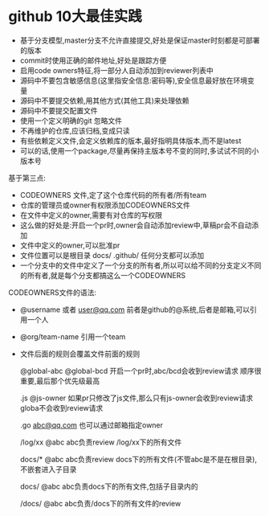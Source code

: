 # github 10大最佳实践

- 基于分支模型,master分支不允许直接提交,好处是保证master时刻都是可部署的版本
- commit时使用正确的邮件地址,好处是跟踪方便
- 启用code owners特征,将一部分人自动添加到reviewer列表中
- 源码中不要包含敏感信息(这里指安全信息:密码等),安全信息最好放在环境变量
- 源码中不要提交依赖,用其他方式(其他工具)来处理依赖
- 源码中不要提交配置文件
- 使用一个定义明确的git 忽略文件
- 不再维护的仓库,应该归档,变成只读
- 有些依赖定义文件,会定义依赖库的版本,最好指明具体版本,而不是latest
- 可以的话,使用一个package,尽量再保持主版本号不变的同时,多试试不同的小版本号

基于第三点:
- CODEOWNERS 文件,定了这个仓库代码的所有者/所有team
- 仓库的管理员或owner有权限添加CODEOWNERS文件
- 在文件中定义的owner,需要有对仓库的写权限
- 这么做的好处是:开启一个pr时,owner会自动添加review中,草稿pr会不自动添加
- 文件中定义的owner,可以批准pr
- 文件位置可以是根目录 docs/ .github/ 任何分支都可以添加
- 一个分支中的文件中定义了一个分支的所有者,所以可以给不同的分支定义不同的所有者,就是每个分支都搞这么一个CODEOWNERS

CODEOWNERS文件的语法:
- @username 或者 user@qq.com 前者是github的@系统,后者是邮箱,可以引用一个人
- @org/team-name 引用一个team
- 文件后面的规则会覆盖文件前面的规则

    @global-abc @global-bcd 开启一个pr时,abc/bcd会收到review请求
    顺序很重要,最后那个优先级最高

    .js @js-owner 如果pr只修改了js文件,那么只有js-owner会收到review请求
    globa不会收到review请求

    .go abc@qq.com 也可以通过邮箱指定owner

    /log/xx @abc abc负责review /log/xx下的所有文件

    docs/* @abc abc负责review docs下的所有文件(不管abc是不是在根目录), 不嵌套进入子目录

    docs/ @abc abc负责docs下的所有文件,包括子目录内的

    /docs/ @abc abc负责/docs下的所有文件的review


    

